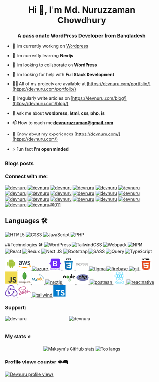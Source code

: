 <h1 align="center">Hi 👋, I'm Md. Nuruzzaman Chowdhury</h1>
<h3 align="center">A passionate WordPress Developer from Bangladesh</h3>

- 🔭 I’m currently working on [Wordpress](https://github.com/WordPress/WordPress)

- 🌱 I’m currently learning **Nextjs**

- 👯 I’m looking to collaborate on **WordPress**

- 🤝 I’m looking for help with **Full Stack Development**

- 👨‍💻 All of my projects are available at [https://devnuru.com/portfolio/](https://devnuru.com/portfolio/)

- 📝 I regularly write articles on [https://devnuru.com/blog/](https://devnuru.com/blog/)

- 💬 Ask me about **wordpress, html, css, php, js**

- 📫 How to reach me **devnuruzzaman@gmail.com**

- 📄 Know about my experiences [https://devnuru.com/](https://devnuru.com/)

- ⚡ Fun fact **I'm open minded**

### Blogs posts
<!-- BLOG-POST-LIST:START -->
<!-- BLOG-POST-LIST:END -->

<h3 align="left">Connect with me:</h3>
<p align="left">
<a href="https://codepen.io/devnuru" target="blank"><img align="center" src="https://raw.githubusercontent.com/rahuldkjain/github-profile-readme-generator/master/src/images/icons/Social/codepen.svg" alt="devnuru" height="30" width="40" /></a>
<a href="https://dev.to/devnuru" target="blank"><img align="center" src="https://raw.githubusercontent.com/rahuldkjain/github-profile-readme-generator/master/src/images/icons/Social/devto.svg" alt="devnuru" height="30" width="40" /></a>
<a href="https://twitter.com/devnuru" target="blank"><img align="center" src="https://raw.githubusercontent.com/rahuldkjain/github-profile-readme-generator/master/src/images/icons/Social/twitter.svg" alt="devnuru" height="30" width="40" /></a>
<a href="https://linkedin.com/in/devnuru" target="blank"><img align="center" src="https://raw.githubusercontent.com/rahuldkjain/github-profile-readme-generator/master/src/images/icons/Social/linked-in-alt.svg" alt="devnuru" height="30" width="40" /></a>
<a href="https://stackoverflow.com/users/devnuru" target="blank"><img align="center" src="https://raw.githubusercontent.com/rahuldkjain/github-profile-readme-generator/master/src/images/icons/Social/stack-overflow.svg" alt="devnuru" height="30" width="40" /></a>
<a href="https://codesandbox.com/devnuru" target="blank"><img align="center" src="https://raw.githubusercontent.com/rahuldkjain/github-profile-readme-generator/master/src/images/icons/Social/codesandbox.svg" alt="devnuru" height="30" width="40" /></a>
<a href="https://fb.com/devnuru" target="blank"><img align="center" src="https://raw.githubusercontent.com/rahuldkjain/github-profile-readme-generator/master/src/images/icons/Social/facebook.svg" alt="devnuru" height="30" width="40" /></a>
<a href="https://instagram.com/devnuru" target="blank"><img align="center" src="https://raw.githubusercontent.com/rahuldkjain/github-profile-readme-generator/master/src/images/icons/Social/instagram.svg" alt="devnuru" height="30" width="40" /></a>
<a href="https://dribbble.com/devnuru" target="blank"><img align="center" src="https://raw.githubusercontent.com/rahuldkjain/github-profile-readme-generator/master/src/images/icons/Social/dribbble.svg" alt="devnuru" height="30" width="40" /></a>
<a href="https://www.behance.net/devnuru" target="blank"><img align="center" src="https://raw.githubusercontent.com/rahuldkjain/github-profile-readme-generator/master/src/images/icons/Social/behance.svg" alt="devnuru" height="30" width="40" /></a>
<a href="https://medium.com/devnuru" target="blank"><img align="center" src="https://raw.githubusercontent.com/rahuldkjain/github-profile-readme-generator/master/src/images/icons/Social/medium.svg" alt="devnuru" height="30" width="40" /></a>
<a href="https://www.youtube.com/c/devnuru" target="blank"><img align="center" src="https://raw.githubusercontent.com/rahuldkjain/github-profile-readme-generator/master/src/images/icons/Social/youtube.svg" alt="devnuru" height="30" width="40" /></a>
<a href="https://www.codechef.com/users/devnuru" target="blank"><img align="center" src="https://cdn.jsdelivr.net/npm/simple-icons@3.1.0/icons/codechef.svg" alt="devnuru" height="30" width="40" /></a>
<a href="https://www.hackerrank.com/devnuru" target="blank"><img align="center" src="https://raw.githubusercontent.com/rahuldkjain/github-profile-readme-generator/master/src/images/icons/Social/hackerrank.svg" alt="devnuru" height="30" width="40" /></a>
<a href="https://codeforces.com/profile/devnuru" target="blank"><img align="center" src="https://raw.githubusercontent.com/rahuldkjain/github-profile-readme-generator/master/src/images/icons/Social/codeforces.svg" alt="devnuru" height="30" width="40" /></a>
<a href="https://www.leetcode.com/devnuru" target="blank"><img align="center" src="https://raw.githubusercontent.com/rahuldkjain/github-profile-readme-generator/master/src/images/icons/Social/leet-code.svg" alt="devnuru" height="30" width="40" /></a>
<a href="https://www.hackerearth.com/devnuru" target="blank"><img align="center" src="https://raw.githubusercontent.com/rahuldkjain/github-profile-readme-generator/master/src/images/icons/Social/hackerearth.svg" alt="devnuru" height="30" width="40" /></a>
<a href="https://auth.geeksforgeeks.org/user/devnuru" target="blank"><img align="center" src="https://raw.githubusercontent.com/rahuldkjain/github-profile-readme-generator/master/src/images/icons/Social/geeks-for-geeks.svg" alt="devnuru" height="30" width="40" /></a>
<a href="https://www.topcoder.com/members/devnuru" target="blank"><img align="center" src="https://raw.githubusercontent.com/rahuldkjain/github-profile-readme-generator/master/src/images/icons/Social/topcoder.svg" alt="devnuru" height="30" width="40" /></a>
<a href="https://discord.gg/devnuru#0011" target="blank"><img align="center" src="https://raw.githubusercontent.com/rahuldkjain/github-profile-readme-generator/master/src/images/icons/Social/discord.svg" alt="devnuru#0011" height="30" width="40" /></a>
</p>

 ## Languages 🛠️
 ![HTML5](https://img.shields.io/badge/html5-%23E34F26.svg?style=for-the-badge&logo=html5&logoColor=white)
 ![CSS3](https://img.shields.io/badge/css3-%231572B6.svg?style=for-the-badge&logo=css3&logoColor=white)
 ![JavaScript](https://img.shields.io/badge/javascript-%23323330.svg?style=for-the-badge&logo=javascript&logoColor=%23F7DF1E)
 ![PHP](https://img.shields.io/badge/php-%23777BB4.svg?style=for-the-badge&logo=php&logoColor=white)


##Technologies 🛠️
 ![WordPress](https://img.shields.io/badge/WordPress-%23117AC9.svg?style=for-the-badge&logo=WordPress&logoColor=white)
 ![TailwindCSS](https://img.shields.io/badge/tailwindcss-%2338B2AC.svg?style=for-the-badge&logo=tailwind-css&logoColor=white)
 ![Webpack](https://img.shields.io/badge/webpack-%238DD6F9.svg?style=for-the-badge&logo=webpack&logoColor=black)
 ![NPM](https://img.shields.io/badge/NPM-%23CB3837.svg?style=for-the-badge&logo=npm&logoColor=white)
 ![React](https://img.shields.io/badge/react-%2320232a.svg?style=for-the-badge&logo=react&logoColor=%2361DAFB)
 ![Redux](https://img.shields.io/badge/redux-%23593d88.svg?style=for-the-badge&logo=redux&logoColor=white)
 ![Next JS](https://img.shields.io/badge/Next-black?style=for-the-badge&logo=next.js&logoColor=white)
 ![Bootstrap](https://img.shields.io/badge/bootstrap-%238511FA.svg?style=for-the-badge&logo=bootstrap&logoColor=white)
 ![SASS](https://img.shields.io/badge/SASS-hotpink.svg?style=for-the-badge&logo=SASS&logoColor=white)
 ![jQuery](https://img.shields.io/badge/jquery-%230769AD.svg?style=for-the-badge&logo=jquery&logoColor=white)
 ![TypeScript](https://img.shields.io/badge/typescript-%23007ACC.svg?style=for-the-badge&logo=typescript&logoColor=white)


<p align="left"> <a href="https://developer.android.com" target="_blank" rel="noreferrer"> <img src="https://raw.githubusercontent.com/devicons/devicon/master/icons/android/android-original-wordmark.svg" alt="android" width="40" height="40"/> </a> <a href="https://aws.amazon.com" target="_blank" rel="noreferrer"> <img src="https://raw.githubusercontent.com/devicons/devicon/master/icons/amazonwebservices/amazonwebservices-original-wordmark.svg" alt="aws" width="40" height="40"/> </a> <a href="https://azure.microsoft.com/en-in/" target="_blank" rel="noreferrer"> <img src="https://www.vectorlogo.zone/logos/microsoft_azure/microsoft_azure-icon.svg" alt="azure" width="40" height="40"/> </a> <a href="https://getbootstrap.com" target="_blank" rel="noreferrer"> <img src="https://raw.githubusercontent.com/devicons/devicon/master/icons/bootstrap/bootstrap-plain-wordmark.svg" alt="bootstrap" width="40" height="40"/> </a> <a href="https://www.w3schools.com/css/" target="_blank" rel="noreferrer"> <img src="https://raw.githubusercontent.com/devicons/devicon/master/icons/css3/css3-original-wordmark.svg" alt="css3" width="40" height="40"/> </a> <a href="https://expressjs.com" target="_blank" rel="noreferrer"> <img src="https://raw.githubusercontent.com/devicons/devicon/master/icons/express/express-original-wordmark.svg" alt="express" width="40" height="40"/> </a> <a href="https://www.figma.com/" target="_blank" rel="noreferrer"> <img src="https://www.vectorlogo.zone/logos/figma/figma-icon.svg" alt="figma" width="40" height="40"/> </a> <a href="https://firebase.google.com/" target="_blank" rel="noreferrer"> <img src="https://www.vectorlogo.zone/logos/firebase/firebase-icon.svg" alt="firebase" width="40" height="40"/> </a> <a href="https://git-scm.com/" target="_blank" rel="noreferrer"> <img src="https://www.vectorlogo.zone/logos/git-scm/git-scm-icon.svg" alt="git" width="40" height="40"/> </a> <a href="https://www.w3.org/html/" target="_blank" rel="noreferrer"> <img src="https://raw.githubusercontent.com/devicons/devicon/master/icons/html5/html5-original-wordmark.svg" alt="html5" width="40" height="40"/> </a> <a href="https://developer.mozilla.org/en-US/docs/Web/JavaScript" target="_blank" rel="noreferrer"> <img src="https://raw.githubusercontent.com/devicons/devicon/master/icons/javascript/javascript-original.svg" alt="javascript" width="40" height="40"/> </a> <a href="https://www.mongodb.com/" target="_blank" rel="noreferrer"> <img src="https://raw.githubusercontent.com/devicons/devicon/master/icons/mongodb/mongodb-original-wordmark.svg" alt="mongodb" width="40" height="40"/> </a> <a href="https://www.mysql.com/" target="_blank" rel="noreferrer"> <img src="https://raw.githubusercontent.com/devicons/devicon/master/icons/mysql/mysql-original-wordmark.svg" alt="mysql" width="40" height="40"/> </a> <a href="https://nextjs.org/" target="_blank" rel="noreferrer"> <img src="https://cdn.worldvectorlogo.com/logos/nextjs-2.svg" alt="nextjs" width="40" height="40"/> </a> <a href="https://nodejs.org" target="_blank" rel="noreferrer"> <img src="https://raw.githubusercontent.com/devicons/devicon/master/icons/nodejs/nodejs-original-wordmark.svg" alt="nodejs" width="40" height="40"/> </a> <a href="https://www.php.net" target="_blank" rel="noreferrer"> <img src="https://raw.githubusercontent.com/devicons/devicon/master/icons/php/php-original.svg" alt="php" width="40" height="40"/> </a> <a href="https://postman.com" target="_blank" rel="noreferrer"> <img src="https://www.vectorlogo.zone/logos/getpostman/getpostman-icon.svg" alt="postman" width="40" height="40"/> </a> <a href="https://reactjs.org/" target="_blank" rel="noreferrer"> <img src="https://raw.githubusercontent.com/devicons/devicon/master/icons/react/react-original-wordmark.svg" alt="react" width="40" height="40"/> </a> <a href="https://reactnative.dev/" target="_blank" rel="noreferrer"> <img src="https://reactnative.dev/img/header_logo.svg" alt="reactnative" width="40" height="40"/> </a> <a href="https://redux.js.org" target="_blank" rel="noreferrer"> <img src="https://raw.githubusercontent.com/devicons/devicon/master/icons/redux/redux-original.svg" alt="redux" width="40" height="40"/> </a> <a href="https://sass-lang.com" target="_blank" rel="noreferrer"> <img src="https://raw.githubusercontent.com/devicons/devicon/master/icons/sass/sass-original.svg" alt="sass" width="40" height="40"/> </a> <a href="https://tailwindcss.com/" target="_blank" rel="noreferrer"> <img src="https://www.vectorlogo.zone/logos/tailwindcss/tailwindcss-icon.svg" alt="tailwind" width="40" height="40"/> </a> <a href="https://www.typescriptlang.org/" target="_blank" rel="noreferrer"> <img src="https://raw.githubusercontent.com/devicons/devicon/master/icons/typescript/typescript-original.svg" alt="typescript" width="40" height="40"/> </a> </p>

<h3 align="left">Support:</h3>
<p><a href="https://www.buymeacoffee.com/devnuru"> <img align="left" src="https://cdn.buymeacoffee.com/buttons/v2/default-yellow.png" height="50" width="210" alt="devnuru" /></a><a href="https://ko-fi.com/devnuru"> <img align="left" src="https://cdn.ko-fi.com/cdn/kofi3.png?v=3" height="50" width="210" alt="devnuru" /></a></p><br><br>


### My stats ⭐

<div align="center">
<img alt="Maksym's GitHub stats" src="https://github-readme-stats.vercel.app/api?username=devnuru&show_icons=true&theme=transparent"/>
<img alt="Top langs" src="https://github-readme-stats.vercel.app/api/top-langs/?username=Devnuru&layout=compact&&langs_count=8"/>
</div>

### Profile views counter 👁️‍🗨️
[![Devnuru profile views](https://u8views.com/api/v1/github/profiles/7869344/views/day-week-month-total-count.svg)](https://u8views.com/github/devnuru)
